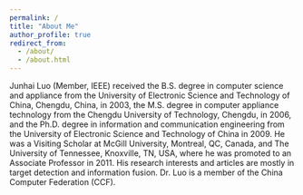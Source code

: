 ```yaml
---
permalink: /
title: "About Me"
author_profile: true
redirect_from: 
  - /about/
  - /about.html
---
```


Junhai Luo (Member, IEEE) received the B.S. degree in computer science and appliance from the University of Electronic Science and Technology of China, Chengdu, China, in 2003, the M.S. degree in computer appliance technology from the Chengdu University of Technology, Chengdu, in 2006, and the Ph.D. degree in information and communication engineering from the University of Electronic Science and Technology of China in 2009. 
He was a Visiting Scholar at McGill University, Montreal, QC, Canada, and The University of Tennessee, Knoxville, TN, USA, where he was promoted to an Associate Professor in 2011. 
His research interests and articles are mostly in target detection and information fusion. 
Dr. Luo is a member of the China Computer Federation (CCF).
